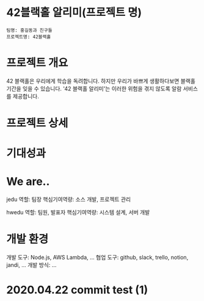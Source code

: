 # 42블랙홀 알리미(프로젝트 명)

    팀명: 홍길동과 친구들
    프로젝트명: 42블랙홀 

# 프로젝트 개요
42 블랙홀은 우리에게 학습을 독려합니다. 하지만 우리가 바쁘게 생활하다보면 블랙홀 기간을 잊을 수 있습니다. '42 블랙홀 알리미'는 이러한 위험을 겪지 않도록 알람 서비스를 제공합니다.

# 프로젝트 상세

# 기대성과

# We are..

jedu
    역할: 팀장
    핵심기여역량: 소스 개발, 프로젝트 관리
    
hwedu
    역할: 팀원, 발표자
    핵심기여역량: 시스템 설계, 서버 개발

# 개발 환경
개발 도구: Node.js, AWS Lambda, ...
협업 도구: github, slack, trello, notion, jandi, ...
개발 방식: ...


# 2020.04.22 commit test (1)
